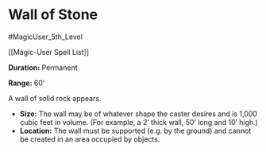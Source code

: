 # Wall of Stone

#MagicUser_5th_Level 

[[Magic-User Spell List]]

**Duration:** Permanent

**Range:** 60’

A wall of solid rock appears.

- **Size:** The wall may be of whatever shape the caster desires and is 1,000 cubic feet in volume. (For example, a 2’ thick wall, 50’ long and 10’ high.)
- **Location:** The wall must be supported (e.g. by the ground) and cannot be created in an area occupied by objects.